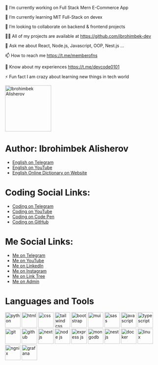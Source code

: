 🔭 I’m currently working on Full Stack Mern E-Commerce App

🌱 I’m currently learning MIT Full-Stack on devex

👯 I’m looking to collaborate on backend & frontend projects

👨‍💻 All of my projects are available at https://github.com/ibrohimbek-dev

💬 Ask me about React, Node.js, Javascript, OOP, Nest.js ...

📫 How to reach me https://t.me/memberofns

📄 Know about my experiences https://t.me/devcode0101

⚡ Fun fact I am crazy about learning new things in tech world


<div>
			<div>
				<img
					src="https://firebasestorage.googleapis.com/v0/b/ibrohimbek-links.appspot.com/o/my-github-assets%2Fme-linkedin-jpg-rounded-webp.webp?alt=media&token=c50f8ade-bcca-4ef9-883e-4d365576c631"
					alt="Ibrohimbek Alisherov" title="Ibrohimbek Alisherov" width="150" height="150" />
			</div>
			<div class="section">
				<h1 class="section-title">Author: Ibrohimbek Alisherov</h1>
				<ul class="link-list">
					<li>
						<a rel="noreferrer" href="https://t.me/ns_uzb" target="_blank" title="Visit English on Telegram">English
							on
							Telegram</a>
					</li>
					<li>
						<a href="https://www.youtube.com/@nsuzb" target="_blank" title="Visit English on YouTube">English on
							YouTube</a>
					</li>
					<li>
						<a href="https://ee-words-uz.vercel.app" target="_blank" title="Visit English Online Dictionary">English
							Online Dictionary on Website</a>
					</li>
				</ul>
			</div>
			<div class="section">
				<h1 class="section-title">Coding Social Links:</h1>
				<ul class="link-list">
					<li>
						<a href="https://t.me/devcode0101" target="_blank" title="Visit Coding on Telegram">Coding
							on
							Telegram</a>
					</li>
					<li>
						<a href="https://www.youtube.com/@devcode0101" target="_blank" title="Visit Coding on YouTube">Coding on
							YouTube</a>
					</li>
					<li>
						<a href="https://www.codepen.io/brian-uz" target="_blank" title="Visit Coding on Code Pen">Coding on Code
							Pen</a>
					</li>
					<li>
						<a href="https://www.github.com/ibrohimbek-dev" target="_blank" title="Visit Coding on GitHub">Coding on
							GitHub</a>
					</li>
				</ul>
			</div>
			<div class="section">
				<h1 class="section-title">Me Social Links:</h1>
				<ul class="link-list">
					<li>
						<a href="https://t.me/ibrohimbek0127" target="_blank" title="Visit Me on Telegram">Me on
							Telegram</a>
					</li>
					<li>
						<a href="https://www.youtube.com/@ibrohimbek-dev" target="_blank" title="Visit Me on YouTube">Me
							on YouTube</a>
					</li>
					<li>
						<a href="https://www.linkedin.com/in/ibrohimbek-dev" target="_blank" title="Visit Me on LinkedIn">Me on
							LinkedIn</a>
					</li>
					<li>
						<a href="https://www.instagram.com/ibek0127" target="_blank" title="Visit Me on Instagram">Me on
							Instagram</a>
					</li>
					<li>
						<a href="https://ibrohimbek.link" target="_blank" title="Visit Me on Link Tree">Me on Link
							Tree</a>
					</li>
					<li>
						<a href="https://t.me/memberofns" target="_blank" title="Visit Me on Admin">
							Me on Admin</a>
					</li>
				</ul>
			</div>
			<div class="section">
				<h1 class="section-title">Languages and Tools</h1>
				<div>
					<img src="https://img.icons8.com/?size=100&id=hGdCwhSHUe6L&format=png&color=000000" alt="python" width="50"
						height="50" />
					<img src="https://img.icons8.com/?size=100&id=v8RpPQUwv0N8&format=png&color=000000" alt="html" width="50"
						height="50" />
					<img src="https://img.icons8.com/?size=100&id=YjeKwnSQIBUq&format=png&color=000000" alt="css" width="50"
						height="50" />
					<img src="https://img.icons8.com/?size=100&id=4PiNHtUJVbLs&format=png&color=000000" alt="tailwind css"
						width="50" height="50" />
					<img src="https://img.icons8.com/?size=100&id=EzPCiQUqWWEa&format=png&color=000000" alt="bootstrap" width="50"
						height="50" />
					<img src="https://img.icons8.com/?size=100&id=PaVDodKP5o6b&format=png&color=00b4d8" alt="mui" width="50"
						height="50" />
					<img src="https://img.icons8.com/?size=100&id=QBqFNfPPB2Kx&format=png&color=000000" alt="sass" width="50"
						height="50" />
					<img src="https://img.icons8.com/?size=100&id=108784&format=png&color=000000" alt="javascript" width="50"
						height="50" />
					<img src="https://img.icons8.com/?size=100&id=uJM6fQYqDaZK&format=png&color=000000" alt="typescript"
						width="50" height="50" />
					<img src="https://img.icons8.com/?size=100&id=20906&format=png&color=000000" alt="git" width="50"
						height="50" />
					<img src="https://img.icons8.com/?size=100&id=63777&format=png&color=000000" alt="github" width="50" height="50" />
					<img src="https://img.icons8.com/?size=100&id=AU6Wc7r56Fxz&format=png&color=000000" alt="next js" width="50" height="50" />
					<img src="https://img.icons8.com/?size=100&id=hsPbhkOH4FMe&format=png&color=000000" alt="node js" width="50" height="50" />
					<img src="https://img.icons8.com/?size=100&id=kg46nzoJrmTR&format=png&color=fe7f2d" alt="express js" width="50" height="50" />
					<img src="https://img.icons8.com/?size=100&id=74402&format=png&color=000000" alt="mongodb" width="50" height="50" />
					<img src="https://img.icons8.com/?size=100&id=9ESZMOeUioJS&format=png&color=000000" alt="nest js" width="50" height="50" />
					<img src="https://img.icons8.com/?size=100&id=22813&format=png&color=000000" alt="docker" width="50" height="50" />
					<img src="https://img.icons8.com/?size=100&id=HF4xGsjDERHf&format=png&color=000000" alt="linux" width="50" height="50" />
					<img src="https://img.icons8.com/?size=100&id=t2x6DtCn5Zzx&format=png&color=000000" alt="ngnix" width="50" height="50" />
					<img src="https://img.icons8.com/?size=100&id=bMkmDxPRZAld&format=png&color=000000" alt="grafana" width="50" height="50" />
				</div>
			</div>
		</div>
